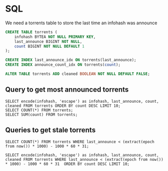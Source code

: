 # SQL

We need a torrents table to store the last time an infohash was announce

```sql
CREATE TABLE torrents (
    infohash BYTEA NOT NULL PRIMARY KEY,
    last_announce BIGINT NOT NULL,
    count BIGINT NOT NULL DEFAULT 1
);

CREATE INDEX last_announce_idx ON torrents(last_announce);
CREATE INDEX announce_count_idx ON torrents(count);

ALTER TABLE torrents ADD cleaned BOOLEAN NOT NULL DEFAULT FALSE;
```

## Query to get most announced torrents

```
SELECT encode(infohash, 'escape') as infohash, last_announce, count, cleaned FROM torrents ORDER BY count DESC LIMIT 10;
SELECT COUNT(*) FROM torrents;
SELECT SUM(count) FROM torrents;
```

## Queries to get stale torrents

```
SELECT COUNT(*) FROM torrents WHERE last_announce < (extract(epoch from now()) * 1000) - 1000 * 60 * 31;
```

```
SELECT encode(infohash, 'escape') as infohash, last_announce, count, cleaned FROM torrents WHERE last_announce < (extract(epoch from now()) * 1000) - 1000 * 60 * 31  ORDER BY count DESC LIMIT 10;
```